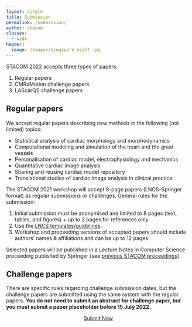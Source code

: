 ```yaml
---
layout: single
title: Submission
permalink: /submission/
author: stacom
classes:
  - wide
header:
  image: /images/singapore_night.jpg
---
```


STACOM 2022 accepts three types of papers:

1. Regular papers
2. CMRxMotion challenge papers
3. LAScarQS challenge papers

## Regular papers

We accept regular papers describing new methods in the following (not limited) topics:

* Statistical analysis of cardiac morphology and morphodynamics
* Computational modeling and simulation of the heart and the great vessels
* Personalisation of cardiac model, electrophysiology and mechanics
* Quantitative cardiac image analysis
* Sharing and reusing cardiac model repository
* Translational studies of cardiac image analysis in clinical practice

The STACOM 2021 workshop will accept 8-page papers (LNCS-Springer format) as regular submissions or challenges. General rules for the submission:

1. Initial submission must be anonymised and limited to 8 pages (text, tables, and figures) + up to 2 pages for references only.
2. Use the [LNCS templates/guidelines](http://www.springer.com/gp/computer-science/lncs/conference-proceedings-guidelines).
3. Workshop and proceeding versions of accepted papers should include authors’ names & affiliations and can be up to 12 pages

Selected papers will be published in a Lecture Notes in Computer Science proceeding published by Springer (see [previous STACOM proceedings](http://stacom.cardiacatlas.org/)).

## Challenge papers

There are specific rules regarding challenge submission dates, but the challenge papers are submitted using the same system with the regular papers. **You do not need to submit an abstract for challenge paper, but you must submit a paper placeholder before 15 July 2022.**

<div style="text-align: center;"><a href="https://equinocs.springernature.com/service/STACOM2022" target="_blank" class="btn btn--info btn--large" style="margin-top: 50px; padding-left: 50px; padding-right: 50px;">Submit Now</a></div>
